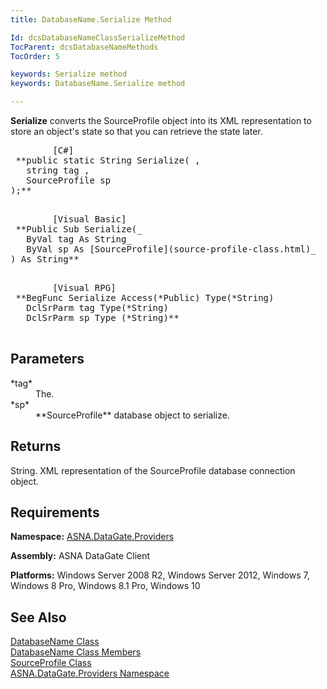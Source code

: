 ```yaml
---
title: DatabaseName.Serialize Method

Id: dcsDatabaseNameClassSerializeMethod
TocParent: dcsDatabaseNameMethods
TocOrder: 5

keywords: Serialize method
keywords: DatabaseName.Serialize method

---
```


**Serialize** converts the SourceProfile object into its XML representation to store an object's state so that you can retrieve the state later.

<pre class="prettyprint">        <span class="lang">[C#]</span>
 **public static String Serialize( ,
   string tag ,
   SourceProfile sp
);** 
      </pre>
<pre class="prettyprint">        <span class="lang">[Visual Basic] </span>
 **Public Sub Serialize(_ 
   ByVal tag As String_ 
   ByVal sp As [SourceProfile](source-profile-class.html)_
) As String** 
      </pre>
<pre class="prettyprint">
        <span class="lang">[Visual RPG]</span>
 **BegFunc Serialize Access(*Public) Type(*String)
   DclSrParm tag Type(*String)
   DclSrParm sp Type (*String)** 
      </pre>

## Parameters

<dl>
        <dt>
 *tag* 
        </dt>
        <dd>The. </dd>
        <dt>
 *sp* 
        </dt>
        <dd>
 **SourceProfile**  database object to serialize.
							</dd>
</dl>

## Returns

String. XML representation of the SourceProfile database connection object.
## Requirements

**Namespace:** [ ASNA.DataGate.Providers](datagate-providers-namespace.html) 

**Assembly:** ASNA DataGate Client

**Platforms:** Windows Server 2008 R2, Windows Server 2012, Windows 7, Windows 8 Pro, Windows 8.1 Pro, Windows 10
## See Also


[DatabaseName Class](database-name-class.html)
      <br />
[DatabaseName Class Members](database-name-members.html)
      <br />
[SourceProfile Class](source-profile-class.html)
      <br />
[ASNA.DataGate.Providers Namespace](datagate-providers-namespace.html)

